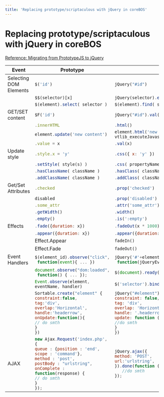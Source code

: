 ```yaml
---
title: 'Replacing prototype/scriptaculous with jQuery in coreBOS'
---
```


Replacing prototype/scriptaculous with jQuery in coreBOS
=========================================================

[Reference: Migrating from PrototypeJS to
jQuery](https://andykdocs.de/development/JavaScript/Migrating+from+PrototypeJS+to+jQuery/#3-Events)

<table>
<thead>
<tr class="header">
<th>Event</th>
<th>Prototype</th>
<th>jQuery</th>
<th>Also recommended for coreBOS</th>
</tr>
</thead>
<tbody>
<tr class="odd">
<td>Selecting DOM Elements</td>
<td><code class="sourceCode javascript">$(<span class="st">&#39;id&#39;</span>)</code></td>
<td><code class="sourceCode javascript">jQuery(<span class="st">&quot;#id&quot;</span>)</code></td>
<td><code class="sourceCode javascript"><span class="bu">document</span><span class="op">.</span><span class="fu">getElementById</span>(<span class="st">&quot;id&quot;</span>)</code></td>
</tr>
<tr class="even">
<td></td>
<td><code class="sourceCode javascript">$$(selector)[x]</code></td>
<td><code class="sourceCode javascript">jQuery(selector)<span class="op">.</span><span class="fu">eq</span>(x)</code></td>
<td></td>
</tr>
<tr class="odd">
<td></td>
<td><code class="sourceCode javascript">$(element)<span class="op">.</span><span class="fu">select</span>( selector )</code></td>
<td><code class="sourceCode javascript">$(element)<span class="op">.</span><span class="fu">find</span>( selector )</code></td>
<td></td>
</tr>
<tr class="even">
<td>GET/SET content</td>
<td><code class="sourceCode javascript">$F(<span class="st">&#39;id&#39;</span>)</code></td>
<td><code class="sourceCode javascript">jQuery(<span class="st">&quot;#id&quot;</span>)<span class="op">.</span><span class="fu">val</span>()</code></td>
<td></td>
</tr>
<tr class="odd">
<td></td>
<td><code class="sourceCode javascript"><span class="op">.</span><span class="at">innerHTML</span></code></td>
<td><code class="sourceCode javascript"><span class="op">.</span><span class="fu">html</span>()</code></td>
<td><code class="sourceCode javascript"><span class="bu">document</span><span class="op">.</span><span class="fu">getElementById</span>(element)<span class="op">.</span><span class="at">innerHTML</span></code></td>
</tr>
<tr class="even">
<td></td>
<td><code class="sourceCode javascript">element<span class="op">.</span><span class="fu">update</span>(<span class="st">&#39;new content&#39;</span>)</code></td>
<td><code class="sourceCode javascript">element<span class="op">.</span><span class="fu">html</span>(<span class="st">&#39;new content&#39;</span>)<span class="op">;</span>
vtlib_executeJavascriptInElement(<span class="bu">document</span><span class="op">.</span><span class="fu">getElementById</span>(element))<span class="op">;</span></code></td>
<td><code class="sourceCode javascript"><span class="bu">document</span><span class="op">.</span><span class="fu">getElementById</span>(element)<span class="op">.</span><span class="at">innerHTML</span><span class="op">=</span><span class="st">&#39;new_content&#39;</span><span class="op">;</span>
vtlib_executeJavascriptInElement(<span class="bu">document</span><span class="op">.</span><span class="fu">getElementById</span>(element))<span class="op">;</span></code></td>
</tr>
<tr class="odd">
<td></td>
<td><code class="sourceCode javascript"><span class="op">.</span><span class="at">value</span> <span class="op">=</span> x</code></td>
<td><code class="sourceCode javascript"><span class="op">.</span><span class="fu">val</span>(x)</code></td>
<td></td>
</tr>
<tr class="even">
<td>Update style</td>
<td><code class="sourceCode javascript"><span class="op">.</span><span class="at">style</span><span class="op">.</span><span class="at">x</span> <span class="op">=</span> <span class="st">&#39;y&#39;</span></code></td>
<td><code class="sourceCode javascript"><span class="op">.</span><span class="fu">css</span>({ <span class="dt">x</span><span class="op">:</span> <span class="st">&#39;y&#39;</span> })</code></td>
<td></td>
</tr>
<tr class="odd">
<td></td>
<td><code class="sourceCode javascript"><span class="op">.</span><span class="fu">setStyle</span>( style(s) )</code></td>
<td><code class="sourceCode javascript"><span class="op">.</span><span class="fu">css</span>( propertyName<span class="op">,</span> value )</code></td>
<td></td>
</tr>
<tr class="even">
<td></td>
<td><code class="sourceCode javascript"><span class="op">.</span><span class="fu">hasClassName</span>( className )</code></td>
<td><code class="sourceCode javascript"><span class="op">.</span><span class="fu">hasClass</span>( className )</code></td>
<td></td>
</tr>
<tr class="odd">
<td></td>
<td><code class="sourceCode javascript"><span class="op">.</span><span class="fu">addClassName</span>( className )</code></td>
<td><code class="sourceCode javascript"><span class="op">.</span><span class="fu">addClass</span>( className(s) )</code></td>
<td></td>
</tr>
<tr class="even">
<td>Get/Set Attributes</td>
<td><code class="sourceCode javascript"><span class="op">.</span><span class="at">checked</span></code></td>
<td><code class="sourceCode javascript"><span class="op">.</span><span class="fu">prop</span>(<span class="st">&#39;checked&#39;</span>)</code></td>
<td></td>
</tr>
<tr class="odd">
<td></td>
<td><code class="sourceCode javascript">disabled</code></td>
<td><code class="sourceCode javascript"><span class="op">.</span><span class="fu">prop</span>(<span class="st">&#39;disabled&#39;</span>)</code></td>
<td></td>
</tr>
<tr class="even">
<td></td>
<td><code class="sourceCode javascript"><span class="op">.</span><span class="at">some_attr</span></code></td>
<td><code class="sourceCode javascript"><span class="op">.</span><span class="fu">attr</span>(<span class="st">&#39;some_attr&#39;</span>)</code></td>
<td></td>
</tr>
<tr class="odd">
<td></td>
<td><code class="sourceCode javascript"><span class="op">.</span><span class="fu">getWidth</span>()</code></td>
<td><code class="sourceCode javascript"><span class="op">.</span><span class="fu">width</span>()</code></td>
<td></td>
</tr>
<tr class="even">
<td></td>
<td><code class="sourceCode javascript"><span class="op">.</span><span class="fu">empty</span>()</code></td>
<td><code class="sourceCode javascript"><span class="op">.</span><span class="fu">is</span>(<span class="st">&#39;:empty&#39;</span>)</code></td>
<td></td>
</tr>
<tr class="odd">
<td>Effects</td>
<td><code class="sourceCode javascript"><span class="op">.</span><span class="fu">fade</span>({<span class="dt">duration</span><span class="op">:</span> x})</code></td>
<td><code class="sourceCode javascript"><span class="op">.</span><span class="fu">fadeOut</span>(x <span class="op">*</span> <span class="dv">1000</span>)</code></td>
<td></td>
</tr>
<tr class="even">
<td></td>
<td><code class="sourceCode javascript"><span class="op">.</span><span class="fu">appear</span>({<span class="dt">duration</span><span class="op">:</span> x})</code></td>
<td><code class="sourceCode javascript"><span class="op">.</span><span class="fu">appear</span>({<span class="dt">duration</span><span class="op">:</span> x})</code></td>
<td></td>
</tr>
<tr class="odd">
<td></td>
<td>Effect.Appear</td>
<td><code class="sourceCode javascript">fadeIn()</code></td>
<td></td>
</tr>
<tr class="even">
<td></td>
<td>Effect.Fade</td>
<td><code class="sourceCode javascript">fadeOut()</code></td>
<td></td>
</tr>
<tr class="odd">
<td>Event Handlers</td>
<td><code class="sourceCode javascript">$(element_id)<span class="op">.</span><span class="fu">observe</span>(<span class="st">&quot;click&quot;</span><span class="op">,</span>
 <span class="kw">function</span>(<span class="bu">event</span>){ <span class="op">...</span> })</code></td>
<td><code class="sourceCode javascript">jQuery(<span class="st">&#39;#&#39;</span><span class="op">+</span>element_id)<span class="op">.</span><span class="fu">bind</span>(<span class="st">&quot;click&quot;</span><span class="op">,</span>
 <span class="kw">function</span>(jQueryEvent){ <span class="op">...</span> })</code></td>
<td></td>
</tr>
<tr class="even">
<td></td>
<td><code class="sourceCode javascript"><span class="bu">document</span><span class="op">.</span><span class="fu">observe</span>(<span class="st">&quot;dom:loaded&quot;</span><span class="op">,</span>
 <span class="kw">function</span>() { <span class="op">...</span> })<span class="op">;</span></code></td>
<td><code class="sourceCode javascript">$(<span class="bu">document</span>)<span class="op">.</span><span class="fu">ready</span>()</code></td>
<td></td>
</tr>
<tr class="odd">
<td></td>
<td><code class="sourceCode javascript"><span class="bu">Event</span><span class="op">.</span><span class="fu">observe</span>(element<span class="op">,</span> eventName<span class="op">,</span> handler)</code></td>
<td><code class="sourceCode javascript">$(<span class="st">&#39;selector&#39;</span>)<span class="op">.</span><span class="fu">bind</span>(eventType<span class="op">,</span> handler)</code></td>
<td></td>
</tr>
<tr class="even">
<td></td>
<td><code class="sourceCode javascript">Sortable<span class="op">.</span><span class="fu">create</span>(<span class="st">&quot;element&quot;</span> {
<span class="dt">constraint</span><span class="op">:</span><span class="kw">false</span><span class="op">,</span>
<span class="dt">tag</span><span class="op">:</span><span class="st">&#39;div&#39;</span><span class="op">,</span>
<span class="dt">overlap</span><span class="op">:</span><span class="st">&#39;Horizontal&#39;</span><span class="op">,</span>
<span class="dt">handle</span><span class="op">:</span><span class="st">&#39;headerrow&#39;</span><span class="op">,</span>
<span class="dt">onUpdate</span><span class="op">:</span><span class="kw">function</span>(){
<span class="co">// do smth</span>
}
})</code></td>
<td><code class="sourceCode javascript">jQuery(<span class="st">&quot;#element&quot;</span>)<span class="op">.</span><span class="fu">sortabe</span>({
<span class="dt">constraint</span><span class="op">:</span> <span class="kw">false</span><span class="op">,</span>
<span class="dt">tag</span><span class="op">:</span> <span class="st">&#39;div&#39;</span><span class="op">,</span>
<span class="dt">overlap</span><span class="op">:</span> <span class="st">&#39;Horizontal&#39;</span><span class="op">,</span>
<span class="dt">handle</span><span class="op">:</span> <span class="st">&#39;.headerrow&#39;</span><span class="op">,</span>
<span class="dt">update</span><span class="op">:</span> <span class="kw">function</span> () {
<span class="co">//do smth</span>
}
})</code></td>
<td></td>
</tr>
<tr class="odd">
<td>AJAX</td>
<td><code class="sourceCode javascript"><span class="kw">new</span> Ajax<span class="op">.</span><span class="fu">Request</span>(<span class="st">&#39;index.php&#39;</span><span class="op">,</span> {
<span class="dt">queue</span> <span class="op">:</span> {<span class="dt">position</span> <span class="op">:</span> <span class="st">&#39;end&#39;</span><span class="op">,</span>
<span class="dt">scope</span> <span class="op">:</span> <span class="st">&#39;command&#39;</span>}<span class="op">,</span>
<span class="dt">method</span> <span class="op">:</span> <span class="st">&#39;post&#39;</span><span class="op">,</span>
<span class="dt">postBody</span> <span class="op">:</span> <span class="st">&quot;urlstring&quot;</span><span class="op">,</span>
<span class="dt">onComplete</span> <span class="op">:</span> <span class="kw">function</span>(response) {
<span class="co">// do smth</span>
}
})<span class="op">;</span></code></td>
<td><code class="sourceCode javascript">jQuery<span class="op">.</span><span class="fu">ajax</span>({
<span class="dt">method</span><span class="op">:</span> <span class="st">&#39;POST&#39;</span><span class="op">,</span>
<span class="dt">url</span><span class="op">:</span><span class="st">&#39;urlstring&#39;</span><span class="op">,</span>
})<span class="op">.</span><span class="fu">done</span>(<span class="kw">function</span> (response) {
   <span class="co">//do smth</span>
})<span class="op">;</span></code></td>
<td></td>
</tr>
</tbody>
</table>
